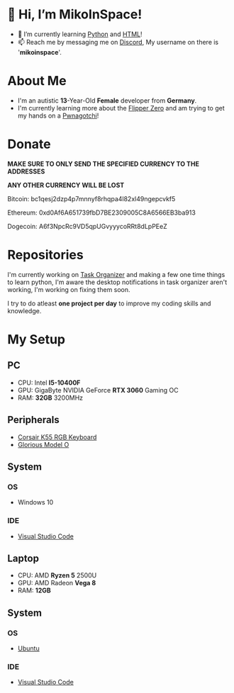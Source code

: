 # 👋 Hi, I’m MikoInSpace!
- 🌱 I’m currently learning [Python](https://python.org) and [HTML](https://en.wikipedia.org/wiki/HTML)!
- 📫 Reach me by messaging me on [Discord](https://discord.com), My username on there is '**mikoinspace**'.

# About Me
- I'm an autistic **13**-Year-Old __Female__ developer from __Germany__.
- I'm currently learning more about the [Flipper Zero](https://flipperzero.one) and am trying to get my hands on a [Pwnagotchi](https://pwnagotchi.ai)!

# Donate
__MAKE SURE TO ONLY SEND THE SPECIFIED CURRENCY TO THE ADDRESSES__

__ANY OTHER CURRENCY WILL BE LOST__

Bitcoin: 
bc1qesj2dzp4p7mnnyf8rhqpa4l82xl49ngepcvkf5

Ethereum: 
0xd0Af6A651739fbD7BE2309005C8A6566EB3ba913

Dogecoin: 
A6f3NpcRc9VD5qpUGvyyycoRRt8dLpPEeZ

# Repositories

I'm currently working on [Task Organizer](https://github.com/MikoInSpace/Task-Organizer) and making a few one time things to learn python, I'm aware the desktop notifications in task organizer aren't working, I'm working on fixing them soon.

I try to do atleast __one project per day__ to improve my coding skills and knowledge.

# My Setup
## PC
- CPU: Intel __I5-10400F__
- GPU: GigaByte NVIDIA GeForce __RTX 3060__ Gaming OC
- RAM: __32GB__ 3200MHz

## Peripherals
- [Corsair K55 RGB Keyboard](https://www.corsair.com/de/de/p/keyboards/ch-9206015-de/k55-rgb-gaming-keyboard-de-ch-9206015-de)
- [Glorious Model O](https://www.gloriousgaming.com/products/glorious-model-o-black)

## System
### OS
- Windows 10
### IDE
- [Visual Studio Code](https://code.visualstudio.com/)

## Laptop
- CPU: AMD __Ryzen 5__ 2500U
- GPU: AMD Radeon __Vega 8__
- RAM: __12GB__

## System
### OS
- [Ubuntu](https://ubuntu.com/)
### IDE
- [Visual Studio Code](https://code.visualstudio.com/)
  
